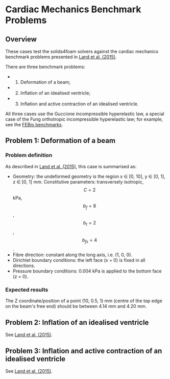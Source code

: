 # Cardiac Mechanics Benchmark Problems

## Overview

These cases test the solids4foam solvers against the cardiac mechanics benchmark problems presented in [Land et al. (2015)](https://www.ncbi.nlm.nih.gov/pmc/articles/PMC4707707).

There are three benchmark problems:
 - 1. Deformation of a beam;
 - 2. Inflation of an idealised ventricle;
 - 3. Inflation and active contraction of an idealised ventricle.

All three cases use the Guccione incompressible hyperelastic law, a special case of the Fung orthotropic incompressible hyperelastic law; for example, see the [FEBio benchmarks](https://febio.org/knowledgebase/case-studies/structural-mechanics/cardiac-mechanics-benchmark-problems).


## Problem 1: Deformation of a beam

### Problem definition

As described in [Land et al. (2015)](https://www.ncbi.nlm.nih.gov/pmc/articles/PMC4707707), this case is summarised as:
- Geometry: the undeformed geometry is the region x ∈ [0, 10], y ∈ [0, 1], z ∈ [0, 1] mm. Constitutive parameters: transversely isotropic, $$C = 2$$ kPa, $$b_f = 8$$, $$b_t = 2$$, $$b_{fs} = 4$$.
- Fibre direction: constant along the long axis, i.e. (1, 0, 0).
- Dirichlet boundary conditions: the left face (x = 0) is fixed in all directions.
- Pressure boundary conditions: 0.004 kPa is applied to the bottom face (z = 0).

### Expected results

The Z coordinate/position of a point (10, 0.5, 1) mm (centre of the top edge on the beam's free end) should be between 4.14 mm and 4.20 mm.


## Problem 2: Inflation of an idealised ventricle

See [Land et al. (2015)](https://www.ncbi.nlm.nih.gov/pmc/articles/PMC4707707).


## Problem 3: Inflation and active contraction of an idealised ventricle

See [Land et al. (2015)](https://www.ncbi.nlm.nih.gov/pmc/articles/PMC4707707).
